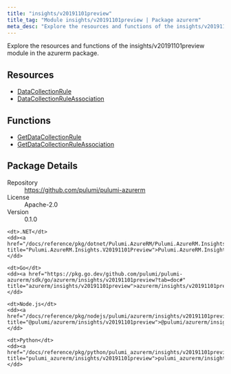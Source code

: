 ```yaml
---
title: "insights/v20191101preview"
title_tag: "Module insights/v20191101preview | Package azurerm"
meta_desc: "Explore the resources and functions of the insights/v20191101preview module in the azurerm package."
---
```


<!-- WARNING: this file was generated by Pulumi Docs Generator. -->
<!-- Do not edit by hand unless you're certain you know what you are doing! -->

Explore the resources and functions of the insights/v20191101preview module in the azurerm package.

<h2 id="resources">Resources</h2>
<ul class="api">
    <li><a href="datacollectionrule" title="DataCollectionRule"><span class="symbol resource"></span>DataCollectionRule</a></li>
    <li><a href="datacollectionruleassociation" title="DataCollectionRuleAssociation"><span class="symbol resource"></span>DataCollectionRuleAssociation</a></li>
</ul>

<h2 id="functions">Functions</h2>
<ul class="api">
    <li><a href="getdatacollectionrule" title="GetDataCollectionRule"><span class="symbol function"></span>GetDataCollectionRule</a></li>
    <li><a href="getdatacollectionruleassociation" title="GetDataCollectionRuleAssociation"><span class="symbol function"></span>GetDataCollectionRuleAssociation</a></li>
</ul>

<h2 id="package-details">Package Details</h2>
<dl class="package-details">
	<dt>Repository</dt>
	<dd><a href="https://github.com/pulumi/pulumi-azurerm">https://github.com/pulumi/pulumi-azurerm</a></dd>
	<dt>License</dt>
	<dd>Apache-2.0</dd>
	<dt>Version</dt>
	<dd>0.1.0</dd>
</dl>



<dl class="tabular">

    <dt>.NET</dt>
    <dd><a href="/docs/reference/pkg/dotnet/Pulumi.AzureRM/Pulumi.AzureRM.Insights.V20191101Preview.html" title="Pulumi.AzureRM.Insights.V20191101Preview">Pulumi.AzureRM.Insights.V20191101Preview</a></dd>

    <dt>Go</dt>
    <dd><a href="https://pkg.go.dev/github.com/pulumi/pulumi-azurerm/sdk/go/azurerm/insights/v20191101preview?tab=doc#" title="azurerm/insights/v20191101preview">azurerm/insights/v20191101preview</a></dd>

    <dt>Node.js</dt>
    <dd><a href="/docs/reference/pkg/nodejs/pulumi/azurerm/insights/v20191101preview/#" title="@pulumi/azurerm/insights/v20191101preview">@pulumi/azurerm/insights/v20191101preview</a></dd>

    <dt>Python</dt>
    <dd><a href="/docs/reference/pkg/python/pulumi_azurerm/insights/v20191101preview" title="pulumi_azurerm/insights/v20191101preview">pulumi_azurerm/insights/v20191101preview</a></dd>

</dl>

